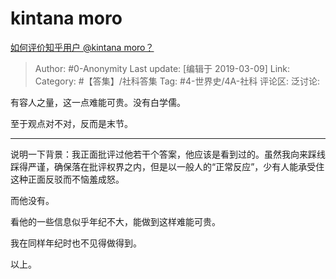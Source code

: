 # kintana moro
[如何评价知乎用户 @kintana moro？](https://www.zhihu.com/question/30074326/answer/615067344)

> Author: #0-Anonymity
> Last update: [编辑于 2019-03-09]
> Link:
> Category: #【答集】/社科答集
> Tag: #4-世界史/4A-社科
> 评论区:
> 泛讨论:

有容人之量，这一点难能可贵。没有白学儒。

至于观点对不对，反而是末节。

---

说明一下背景：我正面批评过他若干个答案，他应该是看到过的。虽然我向来踩线踩得严谨，确保落在批评权界之内，但是以一般人的“正常反应”，少有人能承受住这种正面反驳而不恼羞成怒。

而他没有。

看他的一些信息似乎年纪不大，能做到这样难能可贵。

我在同样年纪时也不见得做得到。

以上。
